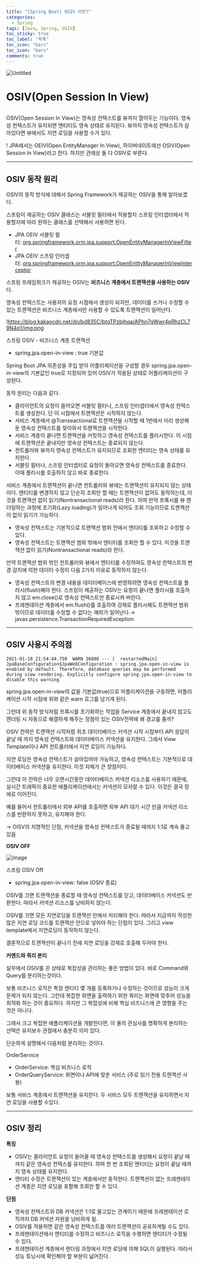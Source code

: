 ```yaml
---
title: "[Spring Boot] OSIV 이란?"
categories:
  - Spring
tags: [Java, Spring, OSIV]
toc_sticky: true
toc_label: "목록"
toc_icon: "bars"
toc_icon: "bars"
comments: true
---
```


![Untitled](https://tecoble.techcourse.co.kr/static/f11e41fcb46e962e898e8816ba02d5f5/6050d/spring.png)

# OSIV(Open Session In View)

##

OSIV(Open Session In View)는 영속성 컨텍스트를 뷰까지 열어두는 기능이다. 영속성 컨텍스트가 유지되면 엔티티도 영속 상태로 유지된다. 뷰까지 영속성 컨텍스트가 살아있다면 뷰에서도 지연 로딩을 사용할 수가 있다.

! JPA에서는 OEIV(Open EntityManager In View), 하이버네이트에선 OSIV(Open Session In View)라고 한다. 하지만 관례상 둘 다 OSIV로 부른다.

---

## OSIV 동작 원리

OSIV의 동작 방식에 대해서 Spring Framework가 제공하는 OSIV을 통해 알아보겠다.

스프링이 제공하는 OSIV 클래스는 서블릿 필터에서 적용할지 스프링 인터셉터에서 적용할지에 따라 원하는 클래스를 선택해서 사용하면 된다.

- JPA OEIV 서블릿 필터: [org.springframework.orm.jpa.support.OpenEntityManagerInViewFilter](https://docs.spring.io/spring-framework/docs/5.3.3/javadoc-api/org/springframework/orm/jpa/support/OpenEntityManagerInViewFilter.html)
- JPA OEIV 스프링 인터셉터: [org.springframework.orm.jpa.support.OpenEntityManagerInViewInterceptor](https://docs.spring.io/spring-framework/docs/5.3.3/javadoc-api/org/springframework/orm/jpa/support/OpenEntityManagerInViewInterceptor.html)

스프링 프레임워크가 제공하는 OSIV는 **비즈니스 계층에서 트랜잭션을 사용하는 OSIV**다.

영속성 컨텍스트는 사용자의 요청 시점에서 생성이 되지만, 데이터를 쓰거나 수정할 수 있는 트랜잭션은 비즈니스 계층에서만 사용할 수 있도록 트랜잭션이 일어난다.

!https://blog.kakaocdn.net/dn/bd835C/btqTPzbjhqa/APhn7gWwr4pRhzCL79N4q1/img.png

스프링 OSIV - 비즈니스 계층 트랜잭션

- spring.jpa.open-in-view : true 기본값

Spring Boot JPA 의존성을 주입 받아 어플리케이션을 구성할 경우 spring.jpa.open-in-view의 기본값인 true로 지정되어 있어 OSIV가 적용된 상태로 어플리케이션이 구성된다.

동작 원리는 다음과 같다.

- 클라이언트의 요청이 들어오면 서블릿 필터나, 스프링 인터셉터에서 영속성 컨텍스트를 생성한다. 단 이 시점에서 트랜잭션은 시작하지 않는다.
- 서비스 계층에서 @Transeactional로 트랜잭션을 시작할 때 1번에서 미리 생성해둔 영속성 컨텍스트를 찾아와서 트랜잭션을 시작한다.
- 서비스 계층이 끝나면 트랜잭션을 커밋하고 영속성 컨텍스트를 플러시한다. 이 시점에 트랜잭션은 끝내지만 영속성 컨텍스트는 종료되지 않는다.
- 컨트롤러와 뷰까지 영속성 컨텍스트가 유지되므로 조회한 엔티티는 영속 상태를 유지한다.
- 서블릿 필터나, 스프링 인터셉터로 요청이 돌아오면 영속성 컨텍스트를 종료한다. 이때 플러시를 호출하지 않고 바로 종료한다.

서비스 계층에서 트랜잭션이 끝나면 컨트롤러와 뷰에는 트랜잭션이 유지되지 않는 상태이다. 엔티티를 변경하지 않고 단순히 조회만 할 때는 트랜잭션이 없어도 동작하는데, 이것을 트랜잭션 없이 읽기(Nontransactional reads)라 한다. 하여 만약 프록시를 뷰 렌더링하는 과정에 초기화(Lazy loading)가 일어나게 되어도 조회 기능이므로 트랜잭션이 없이 읽기가 가능하다.

- 영속성 컨텍스트는 기본적으로 트랜잭션 범위 안에서 엔티티를 조회하고 수정할 수 있다.
- 영속성 컨텍스트는 트랜잭션 범위 밖에서 엔티티를 조회만 할 수 있다. 이것을 트랜잭션 없이 읽기(Nontransactional reads)라 한다.

만약 트랜잭션 범위 밖인 컨트롤러와 뷰에서 엔티티를 수정하여도 영속성 컨텍스트의 변경 감지에 의한 데이터 수정이 다음 2가지 이유로 동작하지 않는다.

- 영속성 컨텍스트의 변경 내용을 데이터베이스에 반영하려면 영속성 컨텍스트를 플러시(flush)해야 한다. 스프링이 제공하는 OSIV는 요청이 끝나면 플러시를 호출하지 않고 em.close()로 영속성 컨텍스트만 종료시켜 버린다.
- 프레젠테이션 계층에서 em.flush()를 호출하여 강제로 플러시해도 트랜잭션 범위 밖이므로 데이터를 수정할 수 없다는 예외가 일어난다.→ javax.persistence.TransactionRequiredException

---

## OSIV 사용시 주의점

```
2021-01-18 21:54:44.750  WARN 36808 --- [  restartedMain] JpaBaseConfiguration$JpaWebConfiguration : spring.jpa.open-in-view is enabled by default. Therefore, database queries may be performed during view rendering. Explicitly configure spring.jpa.open-in-view to disable this warning
```

spring.jpa.open-in-view의 값을 기본값(true)으로 어플리케이션을 구동하면, 어플리케이션 시작 시점에 위와 같은 warn 로그를 남기게 된다.

그런데 위 동작 방식처럼 프록시를 초기화하는 작업을 Service 계층에서 끝내지 않고도 렌더링 시 자동으로 해결하게 해주는 장점이 있는 OSIV전략에 왜 경고를 줄까?

OSIV 전략은 트랜잭션 시작처럼 최초 데이터베이스 커넥션 시작 시점부터 API 응답이 끝날 때 까지 영속성 컨텍스트와 데이터베이스 커넥션을 유지한다. 그래서 View Template이나 API 컨트롤러에서 지연 로딩이 가능하다.

지연 로딩은 영속성 컨텍스트가 살아있어야 가능하고, 영속성 컨텍스트는 기본적으로 데이터베이스 커넥션을 유지한다. 이것 자체가 큰 장점이다.

그런데 이 전략은 너무 오랜시간동안 데이터베이스 커넥션 리소스를 사용하기 때문에, 실시간 트래픽이 중요한 애플리케이션에서는 커넥션이 모자랄 수 있다. 이것은 결국 장애로 이어진다.

예를 들어서 컨트롤러에서 외부 API를 호출하면 외부 API 대기 시간 만큼 커넥션 리소스를 반환하지 못하고, 유지해야 한다.

→ OISV의 치명적인 단점, 커넥션을 영속성 컨텍스트가 종료될 때까지 1:1로 계속 물고 있음

**OSIV OFF**

![image](https://github.com/solfany/portfolio/assets/123814718/8eaef14c-e427-4463-907a-5e48944ff4db)

스프링 OSIV Off

- spring.jpa.open-in-view: false (OSIV 종료)

OSIV를 끄면 트랜잭션을 종료할 때 영속성 컨텍스트를 닫고, 데이터베이스 커넥션도 반환한다. 따라서 커넥션 리소스를 낭비하지 않는다.

OSIV를 끄면 모든 지연로딩을 트랜잭션 안에서 처리해야 한다. 따라서 지금까지 작성한 많은 지연 로딩 코드를 트랜잭션 안으로 넣어야 하는 단점이 있다. 그리고 view template에서 지연로딩이 동작하지 않는다.

결론적으로 트랜잭션이 끝나기 전에 지연 로딩을 강제로 호출해 두어야 한다.

**커멘드와 쿼리 분리**

실무에서 OSIV를 끈 상태로 복잡성을 관리하는 좋은 방법이 있다. 바로 Command와 Query를 분리하는것이다.

보통 비즈니스 로직은 특정 엔티티 몇 개를 등록하거나 수정하는 것이므로 성능이 크게 문제가 되지 않는다. 그런데 복잡한 화면을 출력하기 위한 쿼리는 화면에 맞추어 성능을 최적화 하는 것이 중요하다. 하지만 그 복잡성에 비해 핵심 비즈니스에 큰 영향을 주는 것은 아니다.

그래서 크고 복잡한 애플리케이션을 개발한다면, 이 둘의 관심사를 명확하게 분리하는 선택은 유지보수 관점에서 충분히 의미 있다.

단순하게 설명해서 다음처럼 분리하는 것이다.

OrderService

- OrderService: 핵심 비즈니스 로직
- OrderQueryService: 화면이나 API에 맞춘 서비스 (주로 읽기 전용 트랜잭션 사용)

보통 서비스 계층에서 트랜잭션을 유지한다. 두 서비스 모두 트랜잭션을 유지하면서 지연 로딩을 사용할 수있다.

---

## OSIV 정리

**특징**

- OSIV는 클라이언트 요청이 들어올 때 영속성 컨텍스트를 생성해서 요청이 끝날 때까지 같은 영속성 컨텍스를 유지한다. 하여 한 번 조회된 엔티티는 요청이 끝날 때까지 영속 상태를 유지한다.
- 엔티티 수정은 트랜잭션이 있는 계층에서만 동작한다. 트랜잭션이 없는 프레젠테이션 계층은 지연 로딩을 포함해 조회만 할 수 있다.

**단점**

- 영속성 컨텍스트와 DB 커넥션은 1:1로 물고있는 관계이기 때문에 프레젠테이션 로직까지 DB 커넥션 자원을 낭비하게 됨.
- OSIV를 적용하면 같은 영속성 컨텍스트를 여러 트랜잭션이 공유하게될 수도 있다.
- 프레젠테이션에서 엔티티를 수정하고 비즈니스 로직을 수행하면 엔티티가 수정될 수 있다.
- 프레젠테이션 계층에서 렌더링 과정에서 지연 로딩에 의해 SQL이 실행된다. 따라서 성능 튜닝시에 확인해야 할 부분이 넓어진다.
